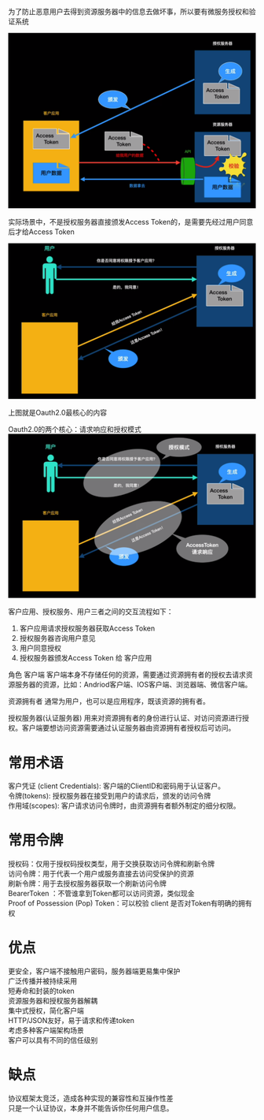 


为了防止恶意用户去得到资源服务器中的信息去做坏事，所以要有微服务授权和验证系统    



![img.png](img.png)    


实际场景中，不是授权服务器直接颁发Access Token的，是需要先经过用户同意后才给Access Token    

![img_1.png](img_1.png)   

上图就是Oauth2.0最核心的内容   

Oauth2.0的两个核心：请求响应和授权模式   
![img_2.png](img_2.png)    


客户应用、授权服务、用户三者之间的交互流程如下：

1. 客户应用请求授权服务器获取Access Token
2. 授权服务器咨询用户意见
3. 用户同意授权
4. 授权服务器颁发Access Token 给 客户应用   



角色
客户端
客户端本身不存储任何的资源，需要通过资源拥有者的授权去请求资源服务器的资源，比如：Andriod客户端、IOS客户端、浏览器端、微信客户端。

资源拥有者
通常为用户，也可以是应用程序，既该资源的拥有者。

授权服务器(认证服务器)
用来对资源拥有者的身份进行认证、对访问资源进行授权。客户端要想访问资源需要通过认证服务器由资源拥有者授权后可访问。

# 常用术语
客户凭证 (client Credentials): 客户端的ClientID和密码用于认证客户。  
令牌(tokens): 授权服务器在接受到用户的请求后，颁发的访问令牌       
作用域(scopes): 客户请求访问令牌时，由资源拥有者额外制定的细分权限。   
# 常用令牌
授权码：仅用于授权码授权类型，用于交换获取访问令牌和刷新令牌    
访问令牌：用于代表一个用户或服务直接去访问受保护的资源     
刷新令牌：用于去授权服务器获取一个刷新访问令牌   
BearerToken ：不管谁拿到Token都可以访问资源，类似现金   
Proof of Possession (Pop) Token：可以校验 client 是否对Token有明确的拥有权    


# 优点
更安全，客户端不接触用户密码，服务器端更易集中保护    
广泛传播并被持续采用   
短寿命和封装的token   
资源服务器和授杈服务器解耦    
集中式授权，简化客户端   
HTTP/JSON友好，易于请求和传递token    
考虑多种客户端架构场景   
客户可以具有不同的信任级别        

# 缺点
协议框架太竞泛，造成各种实现的兼容性和互操作性差    
只是一个认证协议，本身并不能告诉你任何用户信息。   